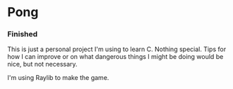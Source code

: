 # Pong
### Finished
This is just a personal project I'm using to learn C. Nothing special.
Tips for how I can improve or on what dangerous things I might be doing would be nice, but not necessary.

I'm using Raylib to make the game.
